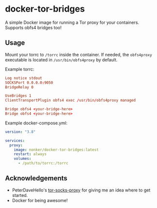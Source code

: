 # docker-tor-bridges

A simple Docker image for running a Tor proxy for your containers. Supports obfs4 bridges too!

## Usage

Mount your torrc to `/torrc` inside the container. If needed, the `obfs4proxy` executable is located in `/usr/bin/obfs4proxy` by default.

Example torrc:

```conf
Log notice stdout
SOCKSPort 0.0.0.0:9050
BridgeRelay 0

UseBridges 1
ClientTransportPlugin obfs4 exec /usr/bin/obfs4proxy managed

Bridge obfs4 <your-bridge-here>
Bridge obfs4 <your-bridge-here>
```

Example docker-compose.yml:

```yaml
version: "3.8"

services:
  proxy:
    image: nonker/docker-tor-bridges:latest
    restart: always
    volumes:
      - /path/to/torrc:/torrc
```

## Acknowledgements

- PeterDaveHello's [tor-socks-proxy](https://github.com/PeterDaveHello/tor-socks-proxy) for giving me an idea where to get started.
- Docker for being awesome!
